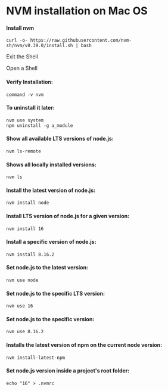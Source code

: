 # NVM installation on Mac OS

#### Install nvm

``` console
curl -o- https://raw.githubusercontent.com/nvm-sh/nvm/v0.39.0/install.sh | bash
```

Exit the Shell

Open a Shell

#### Verify Installation:

``` console
command -v nvm
```

#### To uninstall it later:

``` console
nvm use system
npm uninstall -g a_module
```

#### Show all available LTS versions of node.js:

``` console
nvm ls-remote
```

#### Shows all locally installed versions:

``` console
nvm ls
```

#### Install the latest version of node.js:

``` console
nvm install node
```

#### Install LTS version of node.js for a given version:

``` console
nvm install 16
```

#### Install a specific version of node.js:

``` console
nvm install 8.16.2
```

#### Set node.js to the latest version:

``` console
nvm use node
```

#### Set node.js to the specific LTS version:

``` console
nvm use 16
```

#### Set node.js to the specific version:

``` console
nvm use 8.16.2
```

#### Installs the latest version of npm on the current node version:

``` console
nvm install-latest-npm
```

#### Set node.js version inside a project's root folder:

``` console
echo "16" > .nvmrc
```
